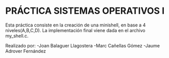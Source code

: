 # PRÁCTICA SISTEMAS OPERATIVOS I

Esta práctica consiste en la creación de una minishell, en base a 4 niveles(A,B,C,D). 
La implementación final viene dada en el archivo my_shell.c.

Realizado por:
-Joan Balaguer Llagostera
-Marc Cañellas Gómez
-Jaume Adrover Fernández
